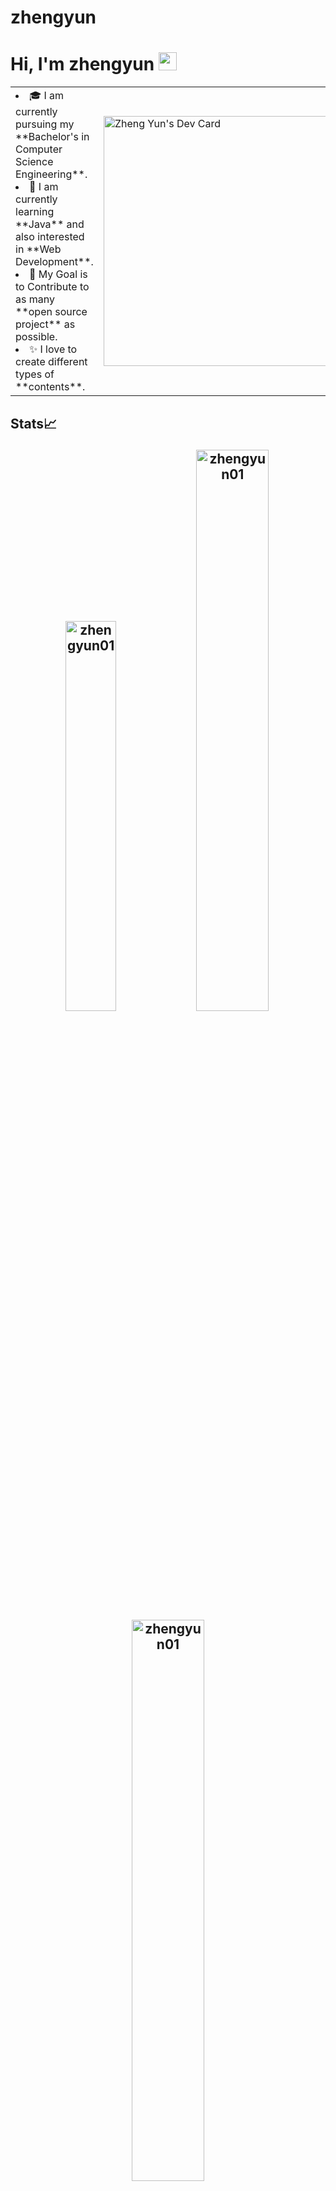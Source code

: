 # zhengyun
# Hi, I'm zhengyun <img src="https://github.com/TheDudeThatCode/TheDudeThatCode/blob/master/Assets/Hi.gif" width="29px">
<table>
<tr>
  <td valign="center">
    <li>🎓 I am currently pursuing my **Bachelor's in Computer Science Engineering**.
    <li>🌱 I am currently learning **Java** and also interested in **Web Development**.
    <li>🎯 My Goal is to Contribute to as many **open source project** as possible.
    <li>✨ I love to create different types of **contents**.
<td >
    <a href="https://app.daily.dev/zhengyun"><img src="https://api.daily.dev/devcards/47e01052bfe34aa59d25df54f41f9c64.png?r=id4" width="400" alt="Zheng Yun's Dev Card"/></a>
  </td>
</tr>
</table>


## Stats📈 <p align="center"> <img width="40%" src="https://github-readme-stats.vercel.app/api/top-langs?username=zhengyun01&show_icons=true&theme=dracula&title_color=ff8000&text_color=ffffff&bg_color=6a6a6a&locale=en&layout=compact&hide_border=true" alt="zhengyun01" />  <img width="48%" src="https://github-readme-stats.vercel.app/api?username=zhengyun01&show_icons=true&theme=dracula&title_color=ff8000&text_color=ffffff&bg_color=6a6a6a&locale=en&hide_border=true" alt="zhengyun01" /> <img width="48%" src="https://github-readme-streak-stats.herokuapp.com/?user=zhengyun01&theme=highcontrast&hide_border=true" alt="zhengyun01" /> </p>

![GitHub Activity Graph](https://activity-graph.herokuapp.com/graph?username=zhengyun01&theme=dracula&hide_border=true)
